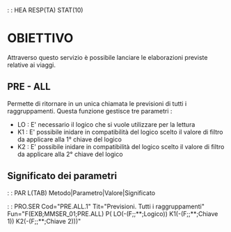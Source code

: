  :  : HEA RESP(TA) STAT(10)
# OBIETTIVO
Attraverso questo servizio è possibile lanciare le elaborazioni previste relative ai viaggi.

## PRE - ALL
Permette di ritornare in un unica chiamata le previsioni di tutti i raggruppamenti.
Questa funzione gestisce tre parametri : 
- LO :  E' necessario il logico che si vuole utilizzare per la lettura
- K1 :  E' possibile inidare in compatibilità del logico scelto il valore di filtro da applicare alla
1° chiave del logico
- K2 :  E' possibile inidare in compatibilità del logico scelto il valore di filtro da applicare alla
2° chiave del logico

## Significato dei parametri
 :  : PAR L(TAB)
Metodo|Parametro|Valore|Significato


 :  : PRO.SER Cod="PRE.ALL.1" Tit="Previsioni. Tutti i raggruppamenti" Fun="F(EXB;MMSER_01;PRE.ALL) P( LO(-(F;;\*\*;Logico)) K1(-(F;;\*\*;Chiave 1)) K2(-(F;;\*\*;Chiave 2)))"

